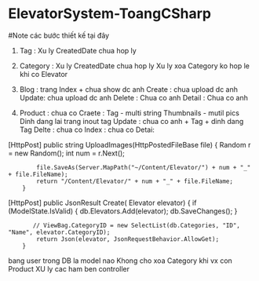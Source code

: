 # ElevatorSystem-ToangCSharp

  #Note các bước thiết kế tại đây

1. Tag :
Xu ly CreatedDate chua hop ly

2. Category : 
Xu ly CreatedDate chua hop ly
Xu ly xoa Category ko hop le khi co Elevator

3. Blog :  trang Index + chua show dc anh
Create : 
         chua upload dc anh
Update: 
         chua upload dc anh
Delete : Chua co anh
Detail : Chua co anh

4. Product : chua co
Craete : Tag - multi string
         Thumbnails - mutil pics
         Dinh dang lai trang inout tag
Update : chua co anh + Tag + dinh dang Tag
Delte : chua co
Index : chua co
Detai: 


[HttpPost]
        public string UploadImages(HttpPostedFileBase file)
        {
            Random r = new Random();
            int num = r.Next();

            file.SaveAs(Server.MapPath("~/Content/Elevator/") + num + "_" + file.FileName);
            return "/Content/Elevator/" + num + "_" + file.FileName;
        }

[HttpPost]
        public JsonResult Create( Elevator elevator)
        {
            if (ModelState.IsValid)
            {
                db.Elevators.Add(elevator);
                db.SaveChanges();
            }

           // ViewBag.CategoryID = new SelectList(db.Categories, "ID", "Name", elevator.CategoryID);
            return Json(elevator, JsonRequestBehavior.AllowGet);
        }


bang user trong DB la model nao
Khong cho xoa Category khi vx con Product
XU ly cac ham ben controller
